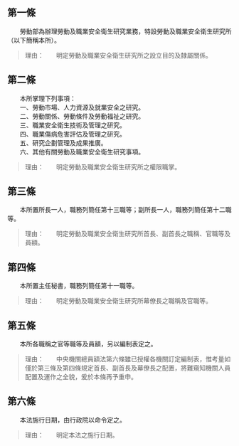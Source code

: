 第一條 
-------
　　勞動部為辦理勞動及職業安全衛生研究業務，特設勞動及職業安全衛生研究所（以下簡稱本所）。  
> 理由：　　明定勞動及職業安全衛生研究所之設立目的及隸屬關係。



第二條 
-------
　　本所掌理下列事項：  
　　一、勞動市場、人力資源及就業安全之研究。  
　　二、勞動關係、勞動條件及勞動福祉之研究。  
　　三、職業安全衛生技術及管理之研究。  
　　四、職業傷病危害評估及管理之研究。  
　　五、研究企劃管理及成果推廣。  
　　六、其他有關勞動及職業安全衛生研究事項。  
> 理由：　　明定勞動及職業安全衛生研究所之權限職掌。



第三條 
-------
　　本所置所長一人，職務列簡任第十三職等；副所長一人，職務列簡任第十二職等。  
> 理由：　　明定勞動及職業安全衛生研究所首長、副首長之職稱、官職等及員額。



第四條 
-------
　　本所置主任秘書，職務列簡任第十一職等。  
> 理由：　　明定勞動及職業安全衛生研究所幕僚長之職稱及官職等。



第五條 
-------
　　本所各職稱之官等職等及員額，另以編制表定之。  
> 理由：　　中央機關總員額法第六條雖已授權各機關訂定編制表，惟考量如僅於第三條及第四條規定首長、副首長及幕僚長之配置，將難窺知機關人員配置及運作之全貌，爰於本條再予重申。



第六條 
-------
　　本法施行日期，由行政院以命令定之。  
> 理由：　　明定本法之施行日期。